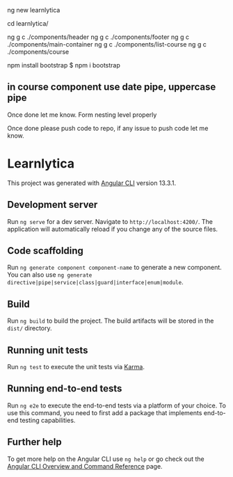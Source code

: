 
ng new learnlytica

cd learnlytica/

ng g c ./components/header
ng g c ./components/footer
ng g c ./components/main-container
ng g c ./components/list-course
ng g c ./components/course

npm install bootstrap 
$ npm i bootstrap

in course component use date pipe, uppercase pipe
-------------------------------------------------
Once done let me know.
Form nesting level properly 

Once done please push code to repo, if any issue to push code let me know.




# Learnlytica

This project was generated with [Angular CLI](https://github.com/angular/angular-cli) version 13.3.1.

## Development server

Run `ng serve` for a dev server. Navigate to `http://localhost:4200/`. The application will automatically reload if you change any of the source files.

## Code scaffolding

Run `ng generate component component-name` to generate a new component. You can also use `ng generate directive|pipe|service|class|guard|interface|enum|module`.

## Build

Run `ng build` to build the project. The build artifacts will be stored in the `dist/` directory.

## Running unit tests

Run `ng test` to execute the unit tests via [Karma](https://karma-runner.github.io).

## Running end-to-end tests

Run `ng e2e` to execute the end-to-end tests via a platform of your choice. To use this command, you need to first add a package that implements end-to-end testing capabilities.

## Further help

To get more help on the Angular CLI use `ng help` or go check out the [Angular CLI Overview and Command Reference](https://angular.io/cli) page.
